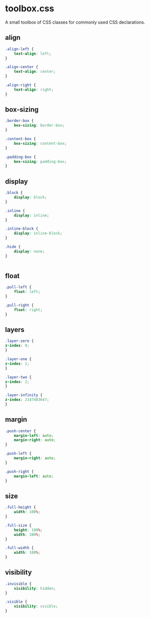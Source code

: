 toolbox.css
===========

A small toolbox of CSS classes for commonly used CSS declarations.

align
-----
```css
.align-left {
	text-align: left;
}

.align-center {
	text-align: center;
}

.align-right {
	text-align: right;
}
```

box-sizing
----------

```css
.border-box {
	box-sizing: border-box;
}

.content-box {
	box-sizing: content-box;
}

.padding-box {
	box-sizing: padding-box;
}
```

display
-------
```css
.block {
	display: block;
}

.inline {
	display: inline;
}

.inline-block {
	display: inline-block; 
}

.hide {
	display: none;
}
	
```

float
-----

```css
.pull-left {
	float: left;
}

.pull-right {
	float: right;
}
```

layers
------

```css
.layer-zero {
z-index: 0;
}

.layer-one {
z-index: 1;
}

.layer-two {
z-index: 2;
}

.layer-infinity {
z-index: 2147483647;
}
```

margin
-----

```css
.push-center {
	margin-left: auto;
	margin-right: auto;
}

.push-left {
	margin-right: auto;
}

.push-right {
	margin-left: auto;
}
```

size
-----
```css
.full-height {
	width: 100%;
}

.full-size {
	height: 100%;
	width: 100%;
}

.full-width {
 	width: 100%;
}
```


visibility
----------
```css
.invisible {
	visibility: hidden;
}

.visible {
	visibility: visible;
}
```
